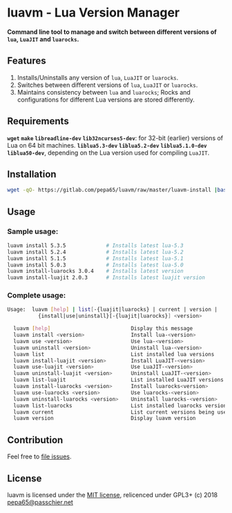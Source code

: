 # luavm - Lua Version Manager

**Command line tool to manage and switch between different versions of `lua`,
`LuaJIT` and `luarocks`.**

## Features

1. Installs/Uninstalls any version of `lua`, `LuaJIT` or `luarocks`.
2. Switches between different versions of `lua`, `LuaJIT` or `luarocks`.
3. Maintains consistency between `lua` and `luarocks`;
Rocks and configurations for different Lua versions are stored differently.

## Requirements

**`wget` `make` `libreadline-dev`
`lib32ncurses5-dev`**: for 32-bit (earlier) versions of Lua on 64 bit machines.
**`liblua5.3-dev` `liblua5.2-dev` `liblua5.1.0-dev` `liblua50-dev`**, depending
on the Lua version used for compiling `LuaJIT`.

## Installation

```sh
wget -qO- https://gitlab.com/pepa65/luavm/raw/master/luavm-install |bash
```

## Usage
### Sample usage:

```sh
luavm install 5.3.5             # Installs latest lua-5.3
luavm install 5.2.4             # Installs latest lua-5.2
luavm install 5.1.5             # Installs latest lua-5.1
luavm install 5.0.3             # Installs latest lua-5.0
luavm install-luarocks 3.0.4    # Installs latest version
luavm install-luajit 2.0.3      # Installs latest luajit version
```

### Complete usage:

```sh
Usage:  luavm [help] | list[-{luajit|luarocks} | current | version |
          {install|use|uninstall}[-{luajit|luarocks}] <version>

  luavm [help]                          Display this message
  luavm install <version>               Install lua-<version>
  luavm use <version>                   Use lua-<version>
  luavm uninstall <version>             Uninstall lua-<version>
  luavm list                            List installed lua versions
  luavm install-luajit <version>        Install LuaJIT-<version>
  luavm use-luajit <version>            Use LuaJIT-<version>
  luavm uninstall-luajit <version>      Uninstall LuaJIT-<version>
  luavm list-luajit                     List installed LuaJIT versions
  luavm install-luarocks <version>      Install luarocks<version>
  luavm use-luarocks <version>          Use luarocks-<version>
  luavm uninstall-luarocks <version>    Uninstall luarocks-<version>
  luavm list-luarocks                   List installed luarocks versions
  luavm current                         List current versions being used
  luavm version                         Display luavm version
```

## Contribution

Feel free to [file issues](https://gitlab.com/pepa65/luavm/issues).

## License

luavm is licensed under the [MIT license](http://dhaval.mit-license.org/),
relicenced under GPL3+ (c) 2018 pepa65@passchier.net
